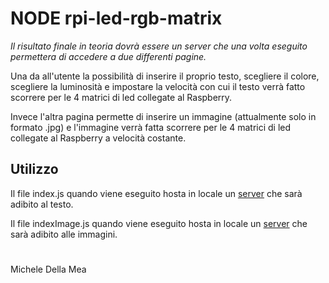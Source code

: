 # NODE rpi-led-rgb-matrix

*Il risultato finale in teoria dovrà essere un server che una volta eseguito permettera di accedere a due differenti pagine.*

Una da all'utente la possibilità di inserire il proprio testo, scegliere il colore, scegliere la luminosità e impostare la velocità con cui il testo verrà fatto scorrere per le 4 matrici di led collegate al Raspberry.


Invece l'altra pagina permette di inserire un immagine (attualmente solo in formato .jpg) e l'immagine verrà fatta scorrere per le 4 matrici di led collegate al Raspberry a velocità costante.


## Utilizzo

Il file index.js quando viene eseguito hosta in locale un [server](10.201.0.11:3000) che sarà adibito al testo.

Il file indexImage.js quando viene eseguito hosta in locale un [server](10.201.0.11:3000) che sarà adibito alle immagini.




#
Michele Della Mea
